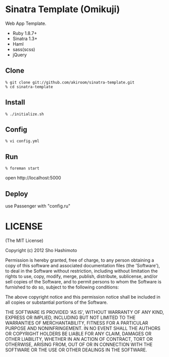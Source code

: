 Sinatra Template (Omikuji)
==========================
Web App Template.

* Ruby 1.8.7+
* Sinatra 1.3+
* Haml
* sass(scss)
* jQuery

<!--
Want to Use DB?
---------------
if you want to use MongoDB or MySQL, checkout branch.

* https://github.com/shokai/sinatra-template/tree/mongoid
* https://github.com/shokai/sinatra-template/tree/dm-mysql
-->

Clone
-----

    % git clone git://github.com/akiroom/sinatra-template.git
    % cd sinatra-template


Install
-------
    % ./initialize.sh


Config
------

    % vi config.yml


Run
---

    % foreman start

open http://localhost:5000


Deploy
------
use Passenger with "config.ru"


LICENSE
=======
(The MIT License)

Copyright (c) 2012 Sho Hashimoto

Permission is hereby granted, free of charge, to any person obtaining
a copy of this software and associated documentation files (the
'Software'), to deal in the Software without restriction, including
without limitation the rights to use, copy, modify, merge, publish,
distribute, sublicense, and/or sell copies of the Software, and to
permit persons to whom the Software is furnished to do so, subject to
the following conditions:

The above copyright notice and this permission notice shall be
included in all copies or substantial portions of the Software.

THE SOFTWARE IS PROVIDED 'AS IS', WITHOUT WARRANTY OF ANY KIND,
EXPRESS OR IMPLIED, INCLUDING BUT NOT LIMITED TO THE WARRANTIES OF
MERCHANTABILITY, FITNESS FOR A PARTICULAR PURPOSE AND NONINFRINGEMENT.
IN NO EVENT SHALL THE AUTHORS OR COPYRIGHT HOLDERS BE LIABLE FOR ANY
CLAIM, DAMAGES OR OTHER LIABILITY, WHETHER IN AN ACTION OF CONTRACT,
TORT OR OTHERWISE, ARISING FROM, OUT OF OR IN CONNECTION WITH THE
SOFTWARE OR THE USE OR OTHER DEALINGS IN THE SOFTWARE.